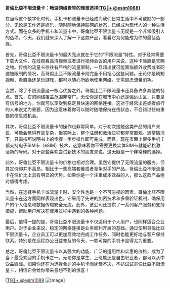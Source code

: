 **哥倫比亞不限流量卡：畅游网络世界的理想选择[[TG💪+ @esim1088](https://t.me/s/esim1088)]**

在当今这个数字化时代，手机卡和流量卡已经成为我们日常生活中不可或缺的一部分。无论是工作还是娱乐，随时随地保持联网的状态，已经成为现代人的一种生活方式。而在众多的手机卡和流量卡中，哥倫比亞不限流量卡无疑是一个非常吸引人的选项。今天，我们就来深入了解一下这款产品，看看它为何能成为你的最佳选择。

首先，哥倫比亞不限流量卡的最大亮点就在于它的“不限流量”特性。对于经常需要下载大文件、在线观看高清视频或者进行视频会议的用户来说，这种卡简直是天赐之物。传统的流量卡往往有严格的流量限制，一旦超出就可能面临额外收费或者网速被限制的情况，而哥倫比亞不限流量卡则完全不用担心这些问题。无论你是刷短视频、看直播还是玩游戏，都可以随心所欲地使用网络，无需顾虑流量消耗。

当然，除了不限流量这一核心优势之外，哥倫比亞不限流量卡还具备许多其他的特点。首先，它的网络覆盖范围非常广。无论你是在城市中心还是偏远山区，只要是有信号的地方，你就可以享受到稳定且快速的网络连接。这对于经常出差或者旅行的人来说尤为重要，因为这意味着你可以随时随地保持在线状态，不会错过任何重要的信息或机会。

其次，哥倫比亞不限流量卡的操作也非常简单。对于初次接触这类产品的用户来说，可能会觉得有些复杂，但实际上，整个注册和激活过程都非常直观。通常情况下，只需按照说明书上的步骤一步步操作即可完成。而且，现在市面上很多手机卡都支持电子SIM卡（eSIM）技术，这意味着你不需要更换实体SIM卡就能轻松激活新的号码。对于那些喜欢尝试新技术的朋友来说，这无疑是一个非常棒的选择。

此外，哥倫比亞不限流量卡的价格也相对合理。虽然它提供了无限流量的服务，但其定价却并不高昂。相比于一些高端套餐或者竞争对手的产品，哥倫比亞不限流量卡在性价比上具有明显的优势。如果你是一个注重成本效益的人，那么这款产品绝对值得考虑。

当然，在选择手机卡或流量卡时，安全性也是一个不可忽视的因素。哥倫比亞不限流量卡在这方面同样表现出色。它采用了先进的加密技术和多重验证机制，确保用户的个人信息和数据传输安全无虞。此外，该公司还提供了一系列客户服务和支持措施，帮助用户解决在使用过程中遇到的各种问题。

最后，值得一提的是，哥倫比亞不限流量卡不仅适用于个人用户，也同样适合企业用户。对于企业来说，稳定的网络连接是业务顺利开展的基础。通过使用哥倫比亞不限流量卡，企业员工可以更加高效地完成工作任务，同时也能更好地与客户保持联系。特别是在远程办公日益普及的今天，一款可靠的手机卡显得尤为重要。

总之，哥倫比亞不限流量卡以其强大的功能、广泛的适用性和实惠的价格，成为了当下最受欢迎的手机卡之一。无论你是学生、上班族还是自由职业者，都可以从中受益匪浅。如果你还在为选择合适的手机卡而犹豫不决，不妨试试哥倫比亞不限流量卡，相信它会给你带来意想不到的惊喜！

[[TG💪+ @esim1088](https://t.me/s/esim1088) ![Image](https://i.postimg.cc/4NQfJmqS/Snipaste-2025-05-13-00-14-12.png)]